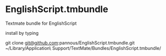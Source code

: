 EnglishScript.tmbundle
======================

Textmate bundle for EnglishScript

install by typing 

git clone git@github.com:pannous/EnglishScript.tmbundle.git ~/Library/Application\ Support/TextMate/Bundles/EnglishScript.tmbundle/
